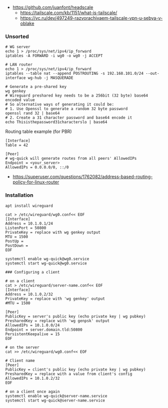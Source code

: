 * https://github.com/juanfont/headscale
    * https://tailscale.com/kb/1151/what-is-tailscale/
    * https://vc.ru/dev/497249-razvorachivaem-tailscale-vpn-u-sebya-v-oblake

### Unsorted

```shell
# WG server
echo 1 > /proc/sys/net/ipv4/ip_forward
iptables -A FORWARD -i wg0 -o wg0 -j ACCEPT

# LAN router
echo 1 > /proc/sys/net/ipv4/ip_forward
iptables --table nat --append POSTROUTING -s 192.168.101.0/24 --out-interface wg-hub -j MASQUERADE

# Generate a pre-shared key
wg genkey
# Wireguard preshared key needs to be a 256bit (32 byte) base64 encoded value
# So alternative ways of generating it could be:
# 1. Use Openssl to generate a random 32 byte password
openssl rand 32 | base64
# 2. Create a 31 character password and base64 encode it
echo Thisisthepassword31characterslo | base64
```

Routing table example (for PBR)
```
[Interface]
Table = 42

[Peer]
# wg-quick will generate routes from all peers' AllowedIPs
Endpoint = <your_server>
AllowedIPs = 0.0.0.0/0, ::/0
```
* https://superuser.com/questions/1762082/address-based-routing-policy-for-linux-router

### Installation

```shell
apt install wireguard

cat > /etc/wireguard/wg0.conf<< EOF
[Interface]
Address = 10.1.0.1/24
ListenPort = 50800
PrivateKey = replace with wg genkey output
MTU = 1500
PostUp = 
PostDown =
EOF

systemctl enable wg-quick@wg0.service
systemctl start wg-quick@wg0.service

### Configuring a client

# on a client
cat > /etc/wireguard/server-name.conf<< EOF
[Interface]
Address = 10.1.0.2/32
PrivateKey = replace with 'wg genkey' output
#MTU = 1500

[Peer]
PublicKey = server's public key (echo private key | wg pubkey)
PresharedKey = replace with 'wg genpsk' output
AllowedIPs = 10.1.0.0/24
Endpoint = server.domain.tld:50800
PersistentKeepalive = 15
EOF

# on the server
cat >> /etc/wireguard/wg0.conf<< EOF

# Client name
[Peer]
PublicKey = client's public key (echo private key | wg pubkey)
PresharedKey = replace with a value from client's config
AllowedIPs = 10.1.0.2/32
EOF

# on a client once again
systemctl enable wg-quick@server-name.service
systemctl start wg-quick@server-name.service
```
